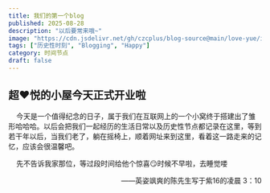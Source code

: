 ```yaml
---
title: 我们的第一个blog
published: 2025-08-28
description: "以后要常来哦~"
image: "https://cdn.jsdelivr.net/gh/czcplus/blog-source@main/love-yue/images/posts/2025-08-28/01.jpg"
tags: ["历史性时刻", "Blogging", "Happy"]
category: 时间节点
draft: false
---
```

## 超&#x2764;&#xFE0F;悦的小屋今天正式开业啦

&nbsp;&nbsp;&nbsp;&nbsp;今天是一个值得纪念的日子，属于我们在互联网上的一个小窝终于搭建出了雏形哈哈哈。以后会把我们一起经历的生活日常以及历史性节点都记录在这里，等到若干年以后，当我们老了，躺在摇椅上，顺着网址来到这里，看着这一路走来的记忆，应该会很温馨吧。

&nbsp;&nbsp;&nbsp;&nbsp;先不告诉我家那位，等过段时间给他个惊喜&#x1F60F;时候不早啦，去睡觉喽

<p align="right">——英姿飒爽的陈先生写于紫16的凌晨 3：10</p>
